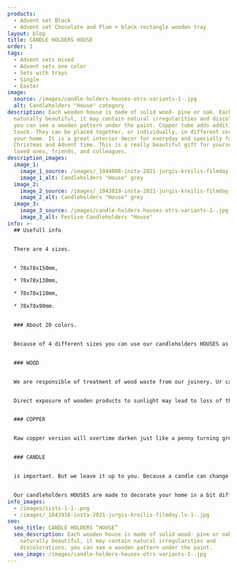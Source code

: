 ```yaml
---
products:
  - Advent set Black
  - Advent set Chocolate and Plum + black rectangle wooden tray
layout: blog
title: CANDLE HOLDERS HOUSE
order: 1
tags:
  - Advent sets mixed
  - Advent sets one color
  - Sets with trays
  - Single
  - Easter
image:
  source: /images/candle-holders-houses-otrs-variants-1-.jpg
  alt: Candleholders "House" category
description: Each wooden house is made of solid wood- pine or oak. Each is
  naturally beautiful, it may contain natural irregularities and discolorations,
  you can see a wooden pattern under the paint. Copper tube adds additional
  touch. They can be placed together, or individually, in different corners of
  your home. It is a great interior decor for everyday and specially for
  Christmas and Advent time. This is a really beautiful gift for yourself, your
  loved ones, friends, and colleagues.
description_images:
  image_1:
    image_1_source: /images/_1044008-insta-2021-jurgis-kreilis-filmday.lv-2-.jpg
    image_1_alt: Candleholders "House" grey
  image_2:
    image_2_source: /images/_1043819-insta-2021-jurgis-kreilis-filmday.lv-1-.jpg
    image_2_alt: Candleholders "House" grey
  image_3:
    image_3_source: /images/candle-holders-houses-otrs-variants-1-.jpg
    image_3_alt: Festive Candleholders "House"
info: >-
  ## Usefull info


  There are 4 sizes.


  * 78x78x150mm,

  * 78x78x130mm,

  * 78x78x110mm,

  * 78x78x90mm.


  ### About 20 colors.


  Because of 4 different sizes you can use our candleholders HOUSES as a modern, different look Advent wreath, additionally we offer elegant trays to put in candleholders and other decors for your table centrepiece.


  ### WOOD


  We are responsible of treatment of wood waste from our joinery. Ur candleholders HOUSES are made from leftovers of wooden window production...which would otherwise be incinerated. Each piece has a one-off shape and a unique natural pattern. Wood is an organic material, texture directions and knots are part of wood’s nature and charm, and no two pieces are alike. Wood changes constantly and it affects the volume, colour, and the wood structure. The wood will continue to change throughout the product’s life span. It’s important to handle the wood products correctly. Wood may expand and shrink with differences in temperature and humidity. Keep all wooden products at least one meter away from a direct source of heat (heaters, radiators, fireplaces etc.).


  Direct exposure of wooden products to sunlight may lead to loss of the original colour and to get deformations. Remove spilled liquids from wooden surfaces as soon as possible. Cleaning is carried out with a clean, dry, lint-free cloth from cotton or another material. We do not recommend microfiber cloths. Alternatively, the cleaning is carried out with a clean, damp cloth with water, then drying it with a clean lint-free cloth.


  ### COPPER


  Raw copper version will overtime darken just like a penny turning green, brown and eventually black. The patina may develop differently over the surface (blemish/splotchy look), it is not a painted product with a even look all over. It can be cleaned with any cleaner meant for copper. Copper is a SOFT metal that scratches pretty easily, like most precious metals.


  ### CANDLE


  is important. But we leave it up to you. Because a candle can change the whole look. White, colorful, classic or funky...there are plenty of possibilities. Standard (Ø2 cm) size IKEA HEMA would fit.


  Our candleholders HOUSES are made to decorate your home in a bit different, tasteful, Nordic style.
info_images:
  - /images/iists-1-1-.png
  - /images/_1043916-insta-2021-jurgis-kreilis-filmday.lv-1-.jpg
seo:
  seo_title: CANDLE HOLDERS “HOUSE”
  seo_description: Each wooden house is made of solid wood- pine or oak. Each is
    naturally beautiful, it may contain natural irregularities and
    discolorations, you can see a wooden pattern under the paint.
  seo_image: /images/candle-holders-houses-otrs-variants-1-.jpg
---
```

